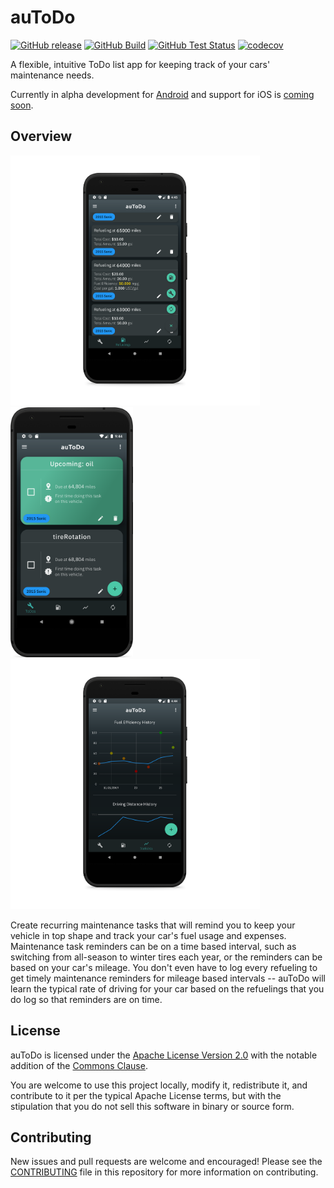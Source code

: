 # auToDo

[![GitHub release](https://img.shields.io/github/v/release/autodo-app/autodo?include_prereleases)]() [![GitHub Build](https://github.com/autodo-app/autodo/workflows/Build%20APK/badge.svg)]() [![GitHub Test Status](https://github.com/autodo-app/autodo/workflows/Unit%20and%20Widget%20Tests/badge.svg)]() [![codecov](https://codecov.io/gh/autodo-app/autodo/branch/develop/graph/badge.svg)](https://codecov.io/gh/autodo-app/autodo) 

A flexible, intuitive ToDo list app for keeping track of your cars' maintenance needs.

Currently in alpha development for [Android](https://github.com/baylessj/autodo/projects/1) and support for iOS is [coming soon](https://github.com/baylessj/autodo/projects/3).

## Overview

<img src="storeListing/pixel3.png" height=400></img>    <img src="storeListing/pixel2.png" height=400></img>    <img src="storeListing/pixel1.png" height=400></img>     

Create recurring maintenance tasks that will remind you to keep your vehicle in top shape and track your car's fuel usage and expenses. Maintenance task reminders can be on a time based interval, such as switching from all-season to winter tires each year, or the reminders can be based on your car's mileage. You don't even have to log every refueling to get timely maintenance reminders for mileage based intervals -- auToDo will learn the typical rate of driving for your car based on the refuelings that you do log so that reminders are on time.

## License 

auToDo is licensed under the [Apache License Version 2.0](https://www.apache.org/licenses/LICENSE-2.0.txt) with the notable addition of the [Commons Clause](https://commonsclause.com/).

You are welcome to use this project locally, modify it, redistribute it, and contribute to it per the typical Apache License terms, but with the stipulation that you do not sell this software in binary or source form. 

## Contributing

New issues and pull requests are welcome and encouraged! Please see the [CONTRIBUTING](./CONTRIBUTING.md) file in this repository for more information on contributing.
